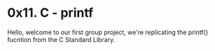 # 0x11. C - printf

Hello, welcome to our first group project, we're replicating the printf() fucntion from the C Standard Library.
